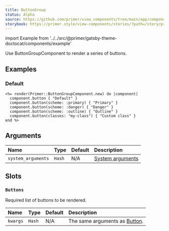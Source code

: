 ```yaml
---
title: ButtonGroup
status: Alpha
source: https://github.com/primer/view_components/tree/main/app/components/primer/button_group_component.rb
storybook: https://primer.style/view-components/stories/?path=/story/primer-button-group-component
---
```


import Example from '../../src/@primer/gatsby-theme-doctocat/components/example'

<!-- Warning: AUTO-GENERATED file, do not edit. Add code comments to your Ruby instead <3 -->

Use ButtonGroupComponent to render a series of buttons.

## Examples

### Default

<Example src="<div class='BtnGroup '>    <button type='button' class='btn BtnGroup-item '>Default</button>    <button type='button' class='btn-primary btn BtnGroup-item '>Primary</button>    <button type='button' class='btn-danger btn BtnGroup-item '>Danger</button>    <button type='button' class='btn-outline btn BtnGroup-item '>Outline</button>    <button type='button' class='my-class btn BtnGroup-item '>Custom class</button></div>" />

```erb
<%= render(Primer::ButtonGroupComponent.new) do |component|
  component.button { "Default" }
  component.button(scheme: :primary) { "Primary" }
  component.button(scheme: :danger) { "Danger" }
  component.button(scheme: :outline) { "Outline" }
  component.button(classes: "my-class") { "Custom class" }
end %>
```

## Arguments

| Name | Type | Default | Description |
| :- | :- | :- | :- |
| `system_arguments` | `Hash` | N/A | [System arguments](/system-arguments) |

## Slots

### `Buttons`

Required list of buttons to be rendered.

| Name | Type | Default | Description |
| :- | :- | :- | :- |
| `kwargs` | `Hash` | N/A | The same arguments as [Button](/components/button). |
